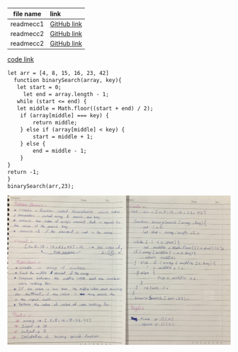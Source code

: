 
|file name|link|
|:-------:|:---|
|readmecc1|[GitHub link](https://github.com/Tasnimwheebi/data-structures-and-algorithms/blob/array-reverse/javascript/code-challenges/array-revers/readme.md)|
|readmecc2|[GitHub link](https://github.com/Tasnimwheebi/data-structures-and-algorithms/blob/array-reverse/javascript/code-challenges/array-shift/readme.md)|
|readmecc2|[GitHub link](https://github.com/Tasnimwheebi/data-structures-and-algorithms/edit/array-binary-search/javascript/code-challenges/array-binary-search/readme.md)|

[code link](https://replit.com/@tasnimwheebi/LustrousWiryDimension#index.js)


    let arr = [4, 8, 15, 16, 23, 42]
      function binarySearch(array, key){
       let start = 0;
         let end = array.length - 1;
       while (start <= end) {
       let middle = Math.floor((start + end) / 2);
        if (array[middle] === key) {
            return middle;
        } else if (array[middle] < key) {
            start = middle + 1;
        } else {
            end = middle - 1;
        }
    }
    return -1;
    }
    binarySearch(arr,23);
  
![array-search-binary](array-search-binary.jpg)
